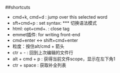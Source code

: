 ##shortcuts
* cmd+k, cmd+d : jump over this selected word
* sft+cmd+p : set syntax: *** 切换语法模式
* html: opt+cmd+. : close tag
* emmet插件: for writing front-end
* cmd+enter <-> shift+cmd+enter
* 粒度：按住alt/cmd + 箭头
* ctr + - : 回到上次编辑的文件行
* alt + cmd + p : 获得当前文件scope，显示在左下角1
* ctr + space : 获取补全列表